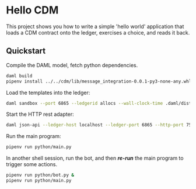 # Hello CDM

This project shows you how to write a simple 'hello world' application that loads a CDM contract onto the ledger, exercises a choice, and reads it back.

## Quickstart

Compile the DAML model, fetch python dependencies.

```sh
daml build
pipenv install ../../cdm/lib/message_integration-0.0.1-py3-none-any.whl
```

Load the templates into the ledger:

```sh
daml sandbox --port 6865 --ledgerid allocs --wall-clock-time .daml/dist/*.dar
```

Start the HTTP rest adapter:

```sh
daml json-api --ledger-host localhost --ledger-port 6865 --http-port 7575
```

Run the main program:

```sh
pipenv run python/main.py
```

In another shell session, run the bot, and then ***re-run*** the main program to trigger some actions.
```sh
pipenv run python/bot.py &
pipenv run python/main.py
```
